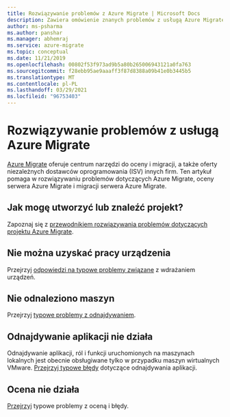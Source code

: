 ```yaml
---
title: Rozwiązywanie problemów z Azure Migrate | Microsoft Docs
description: Zawiera omówienie znanych problemów z usługą Azure Migrate, a także wskazówki dotyczące rozwiązywania problemów z typowymi błędami.
author: ms-psharma
ms.author: panshar
ms.manager: abhemraj
ms.service: azure-migrate
ms.topic: conceptual
ms.date: 11/21/2019
ms.openlocfilehash: 00802f53f973ad9b5a80b265006943121a0fa763
ms.sourcegitcommit: f28ebb95ae9aaaff3f87d8388a09b41e0b3445b5
ms.translationtype: MT
ms.contentlocale: pl-PL
ms.lasthandoff: 03/29/2021
ms.locfileid: "96753403"
---
```

# <a name="troubleshoot-azure-migrate"></a>Rozwiązywanie problemów z usługą Azure Migrate

[Azure Migrate](migrate-services-overview.md) oferuje centrum narzędzi do oceny i migracji, a także oferty niezależnych dostawców oprogramowania (ISV) innych firm. Ten artykuł pomaga w rozwiązywaniu problemów dotyczących Azure Migrate, oceny serwera Azure Migrate i migracji serwera Azure Migrate.

## <a name="how-do-i-create-or-find-a-project"></a>Jak mogę utworzyć lub znaleźć projekt?

Zapoznaj się z [przewodnikiem rozwiązywania problemów dotyczących projektu Azure Migrate](troubleshoot-project.md).

## <a name="i-cant-get-the-appliance-working"></a>Nie można uzyskać pracy urządzenia

Przejrzyj [odpowiedzi na typowe problemy związane](troubleshoot-appliance-discovery.md) z wdrażaniem urządzeń.

## <a name="machines-arent-discovered"></a>Nie odnaleziono maszyn

Przejrzyj [typowe problemy z odnajdywaniem](common-questions-discovery-assessment.md).

## <a name="app-discovery-isnt-working"></a>Odnajdywanie aplikacji nie działa

Odnajdywanie aplikacji, ról i funkcji uruchomionych na maszynach lokalnych jest obecnie obsługiwane tylko w przypadku maszyn wirtualnych VMware. [Przejrzyj typowe błędy](troubleshoot-appliance-discovery.md#common-app-discovery-errors) dotyczące odnajdywania aplikacji.

## <a name="assessment-isnt-working"></a>Ocena nie działa

[Przejrzyj](troubleshoot-assessment.md) typowe problemy z oceną i błędy.
